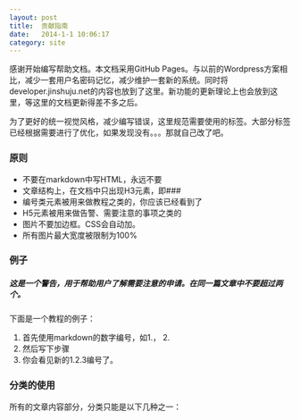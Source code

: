 ```yaml
---
layout: post
title:  贡献指南
date:   2014-1-1 10:06:17
category: site
---
```


感谢开始编写帮助文档。本文档采用GitHub Pages。与以前的Wordpress方案相比，减少一套用户名密码记忆，减少维护一套新的系统。同时将developer.jinshuju.net的内容也放到了这里。新功能的更新理论上也会放到这里，等这里的文档更新得差不多之后。

为了更好的统一视觉风格，减少编写错误，这里规范需要使用的标签。大部分标签已经根据需要进行了优化，如果发现没有。。。那就自己改了吧。

### 原则

* 不要在markdown中写HTML，永远不要
* 文章结构上，在文档中只出现H3元素，即\###
* 编号类元素被用来做教程之类的，你应该已经看到了
* H5元素被用来做告警、需要注意的事项之类的
* 图片不要加边框。CSS会自动加。
* 所有图片最大宽度被限制为100%

### 例子

##### 这是一个警告，用于帮助用户了解需要注意的申请。在同一篇文章中不要超过两个。

下面是一个教程的例子：

1. 首先使用markdown的数字编号，如1.， 2.
2. 然后写下步骤
3. 你会看见新的1.2.3编号了。

### 分类的使用

所有的文章内容部分，分类只能是以下几种之一：

